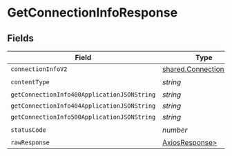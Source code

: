 # GetConnectionInfoResponse


## Fields

| Field                                                              | Type                                                               | Required                                                           | Description                                                        |
| ------------------------------------------------------------------ | ------------------------------------------------------------------ | ------------------------------------------------------------------ | ------------------------------------------------------------------ |
| `connectionInfoV2`                                                 | [shared.ConnectionInfoV2](../../models/shared/connectioninfov2.md) | :heavy_minus_sign:                                                 | Ok                                                                 |
| `contentType`                                                      | *string*                                                           | :heavy_check_mark:                                                 | N/A                                                                |
| `getConnectionInfo400ApplicationJSONString`                        | *string*                                                           | :heavy_minus_sign:                                                 | N/A                                                                |
| `getConnectionInfo404ApplicationJSONString`                        | *string*                                                           | :heavy_minus_sign:                                                 | N/A                                                                |
| `getConnectionInfo500ApplicationJSONString`                        | *string*                                                           | :heavy_minus_sign:                                                 | N/A                                                                |
| `statusCode`                                                       | *number*                                                           | :heavy_check_mark:                                                 | N/A                                                                |
| `rawResponse`                                                      | [AxiosResponse>](https://axios-http.com/docs/res_schema)           | :heavy_minus_sign:                                                 | N/A                                                                |
